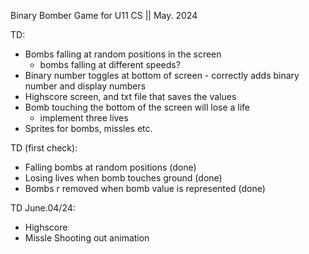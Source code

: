 Binary Bomber Game for U11 CS || May. 2024

TD: 
 - Bombs falling at random positions in the screen
     - bombs falling at different speeds?
 - Binary number toggles at bottom of screen - correctly adds binary number and display numbers
 - Highscore screen, and txt file that saves the values
 - Bomb touching the bottom of the screen will lose a life
   - implement three lives
 - Sprites for bombs, missles etc.

TD (first check):
- Falling bombs at random positions  (done)
- Losing lives when bomb touches ground  (done)
- Bombs r removed when bomb value is represented (done)

TD June.04/24:
- Highscore
- Missle Shooting out animation

